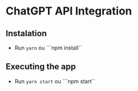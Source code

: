 # ChatGPT API Integration

## Instalation

- Run ```yarn``` ou ```npm install``

## Executing the app
- Run ```yarn start``` ou ```npm start``
